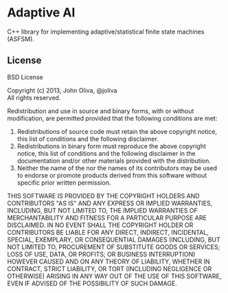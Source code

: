 
Adaptive AI
===========

C++ library for implementing adaptive/statistical finite state machines (ASFSM).

License
-------

BSD License

Copyright (c) 2013, John Oliva, @joliva  
All rights reserved.

Redistribution and use in source and binary forms, with or without modification, are permitted provided that the following conditions are met:

<ol>
<li>
Redistributions of source code must retain the above copyright notice, this list of conditions and the following disclaimer. 
<li>
Redistributions in binary form must reproduce the above copyright notice, this list of conditions and the following disclaimer in the documentation and/or other materials provided with the distribution.
<li>
Neither the name of the <ORGANIZATION> nor the names of its contributors may be used to endorse or promote products derived from this software without specific prior written permission.
</ol>

THIS SOFTWARE IS PROVIDED BY THE COPYRIGHT HOLDERS AND CONTRIBUTORS "AS IS" AND ANY EXPRESS OR IMPLIED WARRANTIES, INCLUDING, BUT NOT LIMITED TO, THE IMPLIED WARRANTIES OF MERCHANTABILITY AND FITNESS FOR A PARTICULAR PURPOSE ARE DISCLAIMED. IN NO EVENT SHALL THE COPYRIGHT HOLDER OR CONTRIBUTORS BE LIABLE FOR ANY DIRECT, INDIRECT, INCIDENTAL, SPECIAL, EXEMPLARY, OR CONSEQUENTIAL DAMAGES (INCLUDING, BUT NOT LIMITED TO, PROCUREMENT OF SUBSTITUTE GOODS OR SERVICES; LOSS OF USE, DATA, OR PROFITS; OR BUSINESS INTERRUPTION) HOWEVER CAUSED AND ON ANY THEORY OF LIABILITY, WHETHER IN CONTRACT, STRICT LIABILITY, OR TORT (INCLUDING NEGLIGENCE OR OTHERWISE) ARISING IN ANY WAY OUT OF THE USE OF THIS SOFTWARE, EVEN IF ADVISED OF THE POSSIBILITY OF SUCH DAMAGE.
